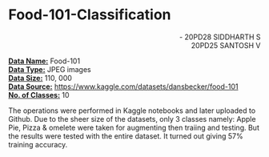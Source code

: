 # Food-101-Classification

<p align="right">- 20PD28 SIDDHARTH S
<br>20PD25 SANTOSH V</p>

<b><u>Data Name:</u></b> Food-101 <br>
<b><u>Data Type:</u></b> JPEG images <br>
<b><u>Data Size:</u></b> 110, 000 <br>
<b><u>Data Source:</u></b> https://www.kaggle.com/datasets/dansbecker/food-101 <br>
<b><u>No. of Classes:</u></b> 10 <br>

The operations were performed in Kaggle notebooks and later uploaded to Github. Due to the sheer size of the datasets, only 3 classes namely: Apple Pie, Pizza & omelete were taken for augmenting then traiing and testing. But the results were tested with the entire dataset. It turned out giving 57% training accuracy.
